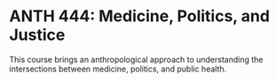 # ANTH 444: Medicine, Politics, and Justice

This course brings an anthropological approach to understanding the intersections between medicine, politics, and public health.